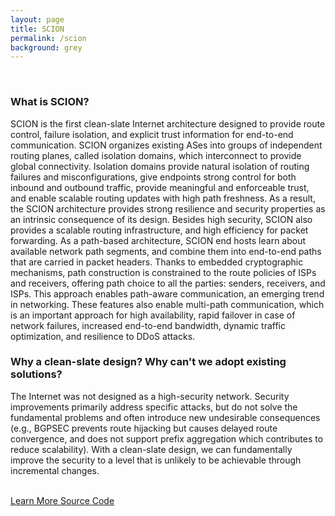 ```yaml
---
layout: page
title: SCION
permalink: /scion
background: grey
---
```

<br>

### What is SCION?
SCION is the first clean-slate Internet architecture designed to provide route control, failure isolation, and explicit trust information for end-to-end communication. SCION organizes existing ASes into groups of independent routing planes, called isolation domains, which interconnect to provide global connectivity. Isolation domains provide natural isolation of routing failures and misconfigurations, give endpoints strong control for both inbound and outbound traffic, provide meaningful and enforceable trust, and enable scalable routing updates with high path freshness. As a result, the SCION architecture provides strong resilience and security properties as an intrinsic consequence of its design. Besides high security, SCION also provides a scalable routing infrastructure, and high efficiency for packet forwarding. As a path-based architecture, SCION end hosts learn about available network path segments, and combine them into end-to-end paths that are carried in packet headers. Thanks to embedded cryptographic mechanisms, path construction is constrained to the route policies of ISPs and receivers, offering path choice to all the parties: senders, receivers, and ISPs. This approach enables path-aware communication, an emerging trend in networking. These features also enable multi-path communication, which is an important approach for high availability, rapid failover in case of network failures, increased end-to-end bandwidth, dynamic traffic optimization, and resilience to DDoS attacks.

### Why a clean-slate design? Why can't we adopt existing solutions?
The Internet was not designed as a high-security network. Security improvements
primarily address specific attacks, but do not solve the fundamental problems
and often introduce new undesirable consequences (e.g., BGPSEC prevents route
hijacking but causes delayed route convergence, and does not support prefix
aggregation which contributes to reduce scalability). With a clean-slate design,
we can fundamentally improve the security to a level that is unlikely to be
achievable through incremental changes.

<br>
<a class="btn btn-primary btn-lg" href="https://scion-architecture.net">
    <i class="fas fa-user-graduate"></i> Learn More
</a>
<a class="btn btn-primary btn-lg" href="https://github.com/scionproto/scion">
    <i class="fab fa-github"></i> Source Code
</a>